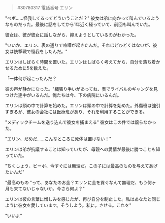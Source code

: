 > #30780317 電話番号 エリン

"ベボ......怪我してるってどういうことだ？" 彼女は弟に向かって叫んでいるようなものだった。最後に話をしてから1年近く経っていて、前回も叫んでいた。 
  
彼女は、彼が彼女に話しながら、抑えようとしているのがわかった。 
  
"いいか、エリン、表の通りで喧嘩が起きたんだ。それほどひどくはないが、彼女は銃撃戦で怪我をしたんだ。" 
  
エリンはしばらく時間を置いた。エリンはしばらく考えてから、自分を落ち着かせるために5を数えた。 
  
「一体何が起こったんだ？ 
  
彼の声が静かになった。"縄張り争いがあってね、表でライバルのギャングを見つけた連中がいるんだ。俺たちは今、下の病院にいるんだ。 
  
エリンは頭の中で計算を始めた。エリンは頭の中で計算を始めた。外傷班は強引すぎるが、彼女の会社には医療班があり、それを利用することができる。 
  
"メディックチームを送り込んで彼女を捕まえる" 彼女はこの件では譲らなかった。 
  
"エリン、だめだ......こんなところに死体は置けない！"  
  
エリンは弟が抗議することは知っていたが、母親への愛情が最後に勝つことも知っていた。 
  
"ちくしょう、ビーボ、今すぐには無理だ。この子には最高のものを与えてあげたいんだ"  
  
"最高のもの "って、あなたのお金？エリンに金を貢ぐなんて無理だ、もう何ヶ月も来てないじゃないか。今さら何よ？" 
  
エリンは彼の言葉に憎しみを感じたが、再び自分を制止した。私はあなたと同じように彼女を愛しています。そうしよう。私に。させる。これを"  
  
"いいよ"  

